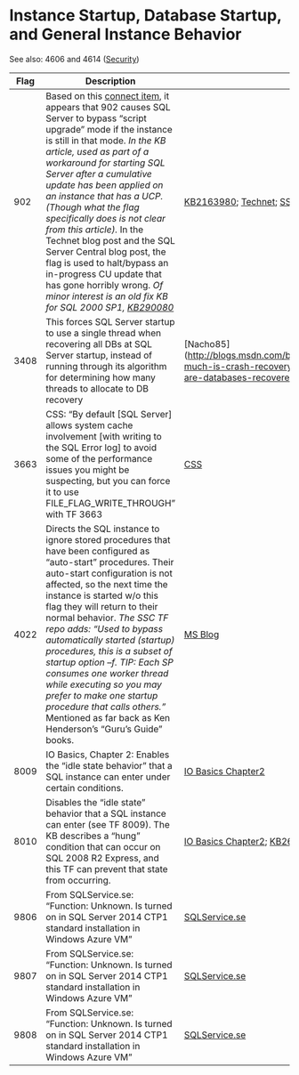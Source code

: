 # Instance Startup, Database Startup, and General Instance Behavior

See also: 4606 and 4614 ([Security](https://github.com/AaronMorelli/SQLServerTraceFlags/blob/master/Categories/Security.md))

| Flag | Description | Links |
| ---------- | ----------- | -------- |
| 902 | Based on this [connect item](https://connect.microsoft.com/SQLServer/feedback/details/738612/sql-server-2012-cu1-upgrade-step-msdb110-upgrade-sql-encountered-error-547), it appears that 902 causes SQL Server to bypass “script upgrade” mode if the instance is still in that mode. *In the KB article, used as part of a workaround for starting SQL Server after a cumulative update has been applied on an instance that has a UCP. (Though what the flag specifically does is not clear from this article).* In the Technet blog post and the SQL Server Central blog post, the flag is used to halt/bypass an in-progress CU update that has gone horribly wrong. *Of minor interest is an old fix KB for SQL 2000 SP1, [KB290080](http://support.microsoft.com/kb/290080)* | [KB2163980](http://support.microsoft.com/kb/2163980); [Technet](http://blogs.msdn.com/b/karthick_pk/archive/2010/11/18/sqlserver2008-script-level-upgrade-for-database-master-failed-because-upgrade-step-sqlagent100-msdb-upgrade-sql-encountered-error-574-state-0-severity-16.aspx); [SSC](http://www.sqlservercentral.com/blogs/everyday-sql/2015/07/07/use-trace-flag-902-to-recover-from-a-cumulative-update-failure/); | 
| 3408 | This forces SQL Server startup to use a single thread when recovering all DBs at SQL Server startup, instead of running through its algorithm for determining how many threads to allocate to DB recovery | [Nacho85] (http://blogs.msdn.com/b/ialonso/archive/2012/10/09/how-much-is-crash-recovery-parallelized-in-which-order-are-databases-recovered.aspx) |
| 3663 | CSS: “By default [SQL Server] allows system cache involvement [with writing to the SQL Error log] to avoid some of the performance issues you might be suspecting, but you can force it to use FILE_FLAG_WRITE_THROUGH” with TF 3663 | [CSS](http://blogs.msdn.com/b/psssql/archive/2011/01/07/discussion-about-sql-server-i-o.aspx) |
| 4022 | Directs the SQL instance to ignore stored procedures that have been configured as “auto-start” procedures. Their auto-start configuration is not affected, so the next time the instance is started w/o this flag they will return to their normal behavior. *The SSC TF repo adds: “Used to bypass automatically started (startup) procedures, this is a subset of startup option –f. TIP: Each SP consumes one worker thread while executing so you may prefer to make one startup procedure that calls others.”* Mentioned as far back as Ken Henderson’s “Guru’s Guide” books. | [MS Blog](http://blogs.msdn.com/b/sqlserverfaq/archive/2011/05/11/inf-hey-my-sql-server-service-is-not-starting-what-do-i-do.aspx) |
| 8009 | IO Basics, Chapter 2: Enables the “idle state behavior” that a SQL instance can enter under certain conditions. | [IO Basics  Chapter2](http://technet.microsoft.com/en-us/library/cc917726.aspx) | 
| 8010 |	Disables the “idle state” behavior that a SQL instance can enter (see TF 8009). The KB describes a “hung” condition that can occur on SQL 2008 R2 Express, and this TF can prevent that state from occurring. | [IO Basics Chapter2](http://technet.microsoft.com/en-us/library/cc917726.aspx); [KB2633271](http://support.microsoft.com/kb/2633271/en-us); |
| 9806 | From SQLService.se: “Function: Unknown. Is turned on in SQL Server 2014 CTP1 standard installation in Windows Azure VM” | [SQLService.se](http://sqlservice.se/sv/start/blogg/updated-microsoft-sql-server-trace-flag-list.aspx) |
| 9807 | From SQLService.se: “Function: Unknown. Is turned on in SQL Server 2014 CTP1 standard installation in Windows Azure VM” | [SQLService.se](http://sqlservice.se/sv/start/blogg/updated-microsoft-sql-server-trace-flag-list.aspx) |
| 9808 | From SQLService.se: “Function: Unknown. Is turned on in SQL Server 2014 CTP1 standard installation in Windows Azure VM” | [SQLService.se](http://sqlservice.se/sv/start/blogg/updated-microsoft-sql-server-trace-flag-list.aspx) |	

